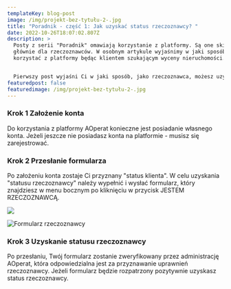```yaml
---
templateKey: blog-post
image: /img/projekt-bez-tytułu-2-.jpg
title: "Poradnik - część 1: Jak uzyskać status rzeczoznawcy? "
date: 2022-10-26T18:07:02.807Z
description: >
  Posty z serii "Poradnik" omawiają korzystanie z platformy. Są one skierowana
  głównie dla rzeczoznawców. W osobnym artykule wyjaśnimy w jaki sposób
  korzystać z platformy będąc klientem szukającym wyceny nieruchomości. 


  Pierwszy post wyjaśni Ci w jaki sposób, jako rzeczoznawca, możesz uzyskać "status rzeczoznawcy" na platformie AOpeart. Status ten pozwala w pełni korzystać z platformy. Daje dostęp m.in. do Giełdy Zleceń.
featuredpost: false
featuredimage: /img/projekt-bez-tytułu-2-.jpg
---
```

### Krok 1 Założenie konta

Do korzystania z platformy AOperat konieczne jest posiadanie własnego konta. Jeżeli jeszcze nie posiadasz konta na platformie - musisz się zarejestrować.

### Krok 2 Przesłanie formularza

Po założeniu konta zostaje Ci przyznany "status klienta". W celu uzyskania "statusu rzeczoznawcy" należy wypełnić i wysłać formularz, który znajdziesz w menu bocznym po kliknięciu w przycisk JESTEM RZECZOZNAWCĄ. 

![](/img/sidebar_client_appraiser_form.png)

![](/img/podgląd-formularza.png "Formularz rzeczoznawcy")

<!--StartFragment-->

### Krok 3 Uzyskanie statusu rzeczoznawcy

Po przesłaniu, Twój formularz zostanie zweryfikowany przez administrację AOperat, która odpowiedzialna jest za przyznawanie uprawnień rzeczoznawcy. Jeżeli formularz będzie rozpatrzony pozytywnie uzyskasz status rzeczoznawcy.